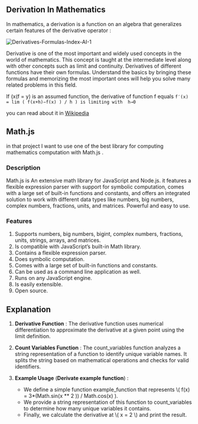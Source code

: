 ## Derivation In Mathematics 

In mathematics, a derivation is a function on an algebra that generalizes certain features of the derivative operator : 

![Derivatives-Formulas-Index-AI-1](https://github.com/user-attachments/assets/b5e89f70-e404-4c02-b669-cfffb0d8afac)

Derivative is one of the most important and widely used concepts in the world of mathematics. This concept is taught at the intermediate level along with other concepts such as limit and continuity. Derivatives of different functions have their own formulas. Understand the basics by bringing these formulas and memorizing the most important ones will help you solve many related problems in this field.


If (x(f = y) is an assumed function, the derivative of function f equals 
` f′(x) = lim ( f(x+h)−f(x) ) / h ) is limiting with  h→0 `

you can read about it in [Wikipedia](https://en.wikipedia.org/wiki/Differentiation_rules)

## Math.js 
in that project I want to use one of the best library for computing mathematics computation with Math.js .
### Description
Math.js is An extensive math library for JavaScript and Node.js.
it features a flexible expression parser with support for symbolic computation, comes with a large set of built-in functions and constants, and offers an integrated solution to work with different data types like numbers, big numbers, complex numbers, fractions, units, and matrices. Powerful and easy to use.


### Features 
1. Supports numbers, big numbers, bigint, complex numbers, fractions, units, strings, arrays, and matrices.
2. Is compatible with JavaScript’s built-in Math library.
3. Contains a flexible expression parser.
4. Does symbolic computation.
5. Comes with a large set of built-in functions and constants.
6. Can be used as a command line application as well.
7. Runs on any JavaScript engine.
8. Is easily extensible.
9. Open source.


## Explanation 
1. __Derivative Function__ : The derivative function uses numerical differentiation to approximate the derivative at a given point using the limit definition.

2. __Count Variables Function__ : The count_variables function analyzes a string representation of a function to identify unique variable names. It splits the string based on mathematical operations and checks for valid identifiers.

3. __Example Usage__ (__Derivate example function__) :
   - We define a simple function example_function that represents \\( f(x) =  3*(Math.sin(x ** 2 )) / Math.cos(x) ).
   - We provide a string representation of this function to count_variables to determine how many unique variables it contains.
   - Finally, we calculate the derivative at \\( x = 2 \\) and print the result.

